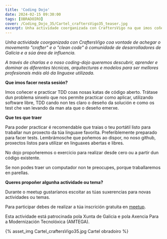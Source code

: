```yaml
---
title: 'Coding Dojo'
date: 2024-02-15 09:30:00
tags: [OBRADOIRO]
cover: /Coding_Dojo_35/Cartel_craftersVigo35_teaser.jpg
excerpt: Unha actividade coorganizada con CraftersVigo na que imos coñecer e practicar TDD coas nosas katas de código aberto. 
---
```


<em>Unha actividade coorganizada con CraftersVigo coa vontade de achegar o movemento "crafter" e o "clean code" á comunidade de desarrolladores de Galicia e a súa área de influencia.

A través de charlas e o noso coding-dojo queremos descubrir, aprender e dominar as diferentes técnicas, arquitecturas e modelos para ser mellores profesionais máis aló da linguaxe utilizada.</em>

<strong>Que imos facer nesta sesión?</strong>

Imos coñecer e practicar TDD coas nosas katas de código aberto. Trátase dun problema sinxelo que nos permite practicar como aplicar, utilizando software libre, TDD cando non tes claro o deseño da solución e como os test che van levando da man ata que o deseño emerxe.

<strong>Que tes que traer</strong>

Para poder practicar é recomendable que traias o teu portátil listo para traballar nun proxecto da túa linguaxe favorita. Preferiblemente preparado para facer tests. Lembrámosche que poñemos ao dispor, no noso github, proxectos listos para utilizar en linguaxes abertas e libres.

No dojo propoñeremos o exercicio para realizar desde cero ou a partir dun código existente.

Se non podes traer un computador non te preocupes, porque traballaremos en parellas.

<strong>Queres propoñer algunha actividade ou tema?</strong>

Durante o meetup gustaríanos escoitar as túas suxerencias para novas actividades ou temas.

Para participar debes de realizar a túa inscrición gratuita en [meetup](https://www.meetup.com/es-ES/craftersvigo/events/298657721/).

Esta actividade está patrocinada pola Xunta de Galicia e pola Axencia Para a Modernización Tecnolóxica (AMTEGA).


{% asset_img Cartel_craftersVigo35.jpg Cartel obradoiro %}
